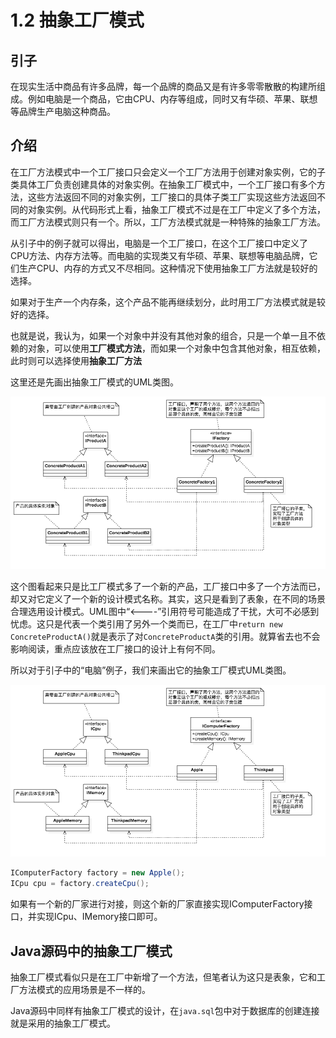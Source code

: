 # 1.2 抽象工厂模式

## 引子

在现实生活中商品有许多品牌，每一个品牌的商品又是有许多零零散散的构建所组成。例如电脑是一个商品，它由CPU、内存等组成，同时又有华硕、苹果、联想等品牌生产电脑这种商品。

## 介绍

在工厂方法模式中一个工厂接口只会定义一个工厂方法用于创建对象实例，它的子类具体工厂负责创建具体的对象实例。在抽象工厂模式中，一个工厂接口有多个方法，这些方法返回不同的对象实例，工厂接口的具体子类工厂实现这些方法返回不同的对象实例。从代码形式上看，抽象工厂模式不过是在工厂中定义了多个方法，而工厂方法模式则只有一个。所以，工厂方法模式就是一种特殊的抽象工厂方法。

从引子中的例子就可以得出，电脑是一个工厂接口，在这个工厂接口中定义了CPU方法、内存方法等。而电脑的实现类又有华硕、苹果、联想等电脑品牌，它们生产CPU、内存的方式又不尽相同。这种情况下使用抽象工厂方法就是较好的选择。

如果对于生产一个内存条，这个产品不能再继续划分，此时用工厂方法模式就是较好的选择。

也就是说，我认为，如果一个对象中并没有其他对象的组合，只是一个单一且不依赖的对象，可以使用**工厂模式方法**，而如果一个对象中包含其他对象，相互依赖，此时则可以选择使用**抽象工厂方法**

这里还是先画出抽象工厂模式的UML类图。

<div align=center>
	<img src="abstract_factory_design_pattern.png"/>
</div>

这个图看起来只是比工厂模式多了一个新的产品，工厂接口中多了一个方法而已，却又对它定义了一个新的设计模式名称。其实，这只是看到了表象，在不同的场景合理选用设计模式。UML图中“<----”引用符号可能造成了干扰，大可不必感到忧虑。这只是代表一个类引用了另外一个类而已，在工厂中`return new ConcreteProductA()`就是表示了对`ConcreteProductA`类的引用。就算省去也不会影响阅读，重点应该放在工厂接口的设计上有何不同。

所以对于引子中的“电脑”例子，我们来画出它的抽象工厂模式UML类图。

<div align=center>
	<img src="computer_abstract_factory_design_pattern.png"/>
</div>

```java
IComputerFactory factory = new Apple();
ICpu cpu = factory.createCpu();
```

如果有一个新的厂家进行对接，则这个新的厂家直接实现IComputerFactory接口，并实现ICpu、IMemory接口即可。

## Java源码中的抽象工厂模式

抽象工厂模式看似只是在工厂中新增了一个方法，但笔者认为这只是表象，它和工厂方法模式的应用场景是不一样的。

Java源码中同样有抽象工厂模式的设计，在`java.sql`包中对于数据库的创建连接就是采用的抽象工厂模式。

